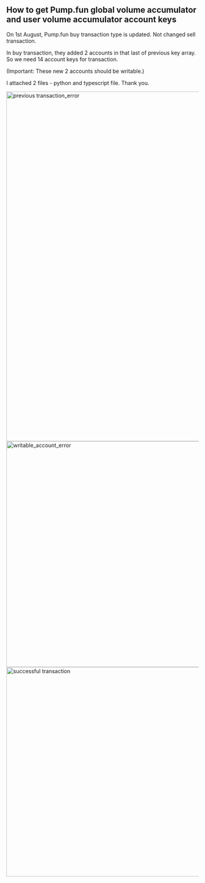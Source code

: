 ## How to get Pump.fun global volume accumulator and user volume accumulator account keys

On 1st August, Pump.fun buy transaction type is updated.
Not changed sell transaction.

In buy transaction, they added 2 accounts in that last of previous key array.
So we need 14 account keys for transaction.

(Important: These new 2 accounts should be writable.)

I attached 2 files - python and typescript file.
Thank you.

<img width="1398" height="915" alt="previous transaction_error" src="https://github.com/user-attachments/assets/50a5a065-aa19-4313-8e1f-c662119d30b8" />
<img width="1385" height="591" alt="writable_account_error" src="https://github.com/user-attachments/assets/d6012cf4-cb90-4135-bcc6-30f01c0ea87f" />
<img width="1233" height="548" alt="successful transaction" src="https://github.com/user-attachments/assets/2e081ecc-6cdf-4a59-bf95-1bd7ee1d4304" />
